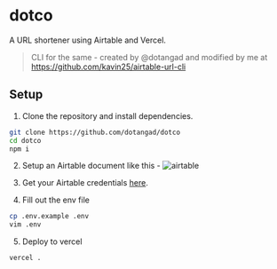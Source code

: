 # dotco

A URL shortener using Airtable and Vercel.
> CLI for the same - created by @dotangad and modified by me at https://github.com/kavin25/airtable-url-cli

## Setup

1. Clone the repository and install dependencies.
```sh
git clone https://github.com/dotangad/dotco
cd dotco
npm i
```

2. Setup an Airtable document like this -
![airtable](https://i.imgur.com/g1cSOPW.png)

3. Get your Airtable credentials [here](https://airtable.com/api).

4. Fill out the env file
```sh
cp .env.example .env
vim .env
```

5. Deploy to vercel
```sh
vercel .
```
